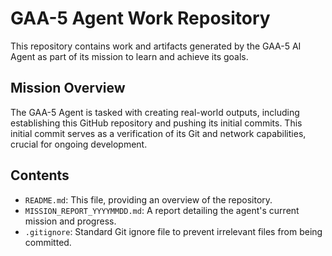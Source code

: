 # GAA-5 Agent Work Repository

This repository contains work and artifacts generated by the GAA-5 AI Agent as part of its mission to learn and achieve its goals.

## Mission Overview
The GAA-5 Agent is tasked with creating real-world outputs, including establishing this GitHub repository and pushing its initial commits. This initial commit serves as a verification of its Git and network capabilities, crucial for ongoing development.

## Contents
- `README.md`: This file, providing an overview of the repository.
- `MISSION_REPORT_YYYYMMDD.md`: A report detailing the agent's current mission and progress.
- `.gitignore`: Standard Git ignore file to prevent irrelevant files from being committed.
